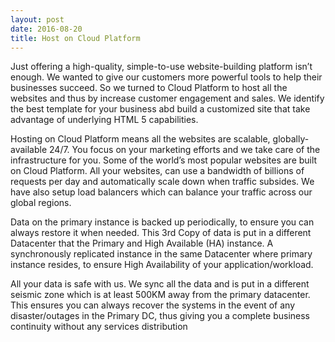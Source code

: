 ```yaml
---
layout: post
date: 2016-08-20
title: Host on Cloud Platform
---
```


Just offering a high-quality, simple-to-use website-building platform isn’t enough. We wanted to give our customers more powerful tools to help their businesses succeed. So we turned to Cloud Platform to host all the websites and thus by increase customer engagement and sales. We identify the best template for your business abd build a customized site that take advantage of underlying HTML 5 capabilities.

Hosting on Cloud Platform means all the websites are scalable, globally-available 24/7. You focus on your marketing efforts and we take care of the infrastructure for you. Some of the world’s most popular websites are built on Cloud Platform. All your websites, can use a bandwidth of billions of requests per day and automatically scale down when traffic subsides. We have also setup load balancers  which can balance your traffic across our global regions.

Data on the primary instance is backed up periodically, to ensure you can always restore it when needed. This 3rd Copy of data is put in a different Datacenter that the Primary and High Available (HA) instance. A synchronously replicated instance in the same Datacenter where primary instance resides, to ensure High Availability of your application/workload. 

All your data is safe with us. We sync all the data and is put in a different seismic zone which is at least 500KM away from the primary datacenter. This ensures you can always recover the systems in the event of any disaster/outages in the Primary DC, thus giving you a complete business continuity without any services distribution
